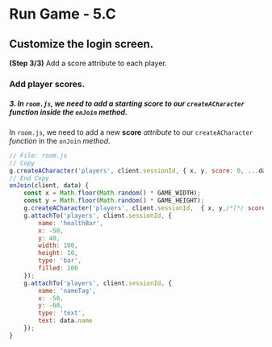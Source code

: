 # Run Game - 5.C

## Customize the login screen.

**(Step 3/3)** Add a score attribute to each player.

### Add player scores.

##### 3. In `room.js`, we need to add a starting score to our `createACharacter` _function_ inside the `onJoin` method.

In `room.js`, we need to add a new **score** _attribute_ to our `createACharacter` _function_ in the `onJoin` _method_.

``` javascript
// File: room.js
// Copy
g.createACharacter('players', client.sessionId, { x, y, score: 0, ...data });
// End Copy
onJoin(client, data) {
	const x = Math.floor(Math.random() * GAME_WIDTH);
	const y = Math.floor(Math.random() * GAME_HEIGHT);
	g.createACharacter('players', client.sessionId,  { x, y,/*[*/ score: 0,/*]*/ ...data });
	g.attachTo('players', client.sessionId, {
		name: 'healthBar',
		x: -50,
		y: 40,
		width: 100,
		height: 10,
		type: 'bar',
		filled: 100
	});
	g.attachTo('players', client.sessionId, {
		name: 'nameTag',
		x: -50,
		y: -60,
		type: 'text',
		text: data.name
	});
}
```

